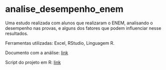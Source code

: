 # analise_desempenho_enem

Uma estudo realizada com alunos que realizaram o ENEM, analisando o desempenho nas provas, e alguns dos fatores que podem influenciar nesse resultados.

Ferramentas utilizadas: Excel, RStudio, Linguagem R.

Documento com a análise: <a href="https://github.com/eugersonmendonca/analise_desempenho_enem/blob/c23c3dbbad8a48ac4f87b2858723729a3c871cd0/An%C3%A1lise%20de%20Desempenho%20no%20ENEM%20-%20doc.pdf" target="_blank">link</a>

Script do projeto em R: <a href="https://github.com/eugersonmendonca/analise_desempenho_enem/blob/2caac7d51ee9128fbf4220d8011a1a6f7809831c/script_projeto.R" target="_blank">link</a>


